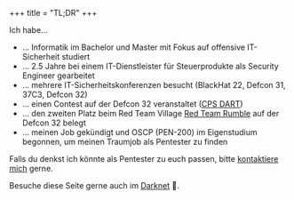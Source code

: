 +++
title = "TL;DR"
+++

Ich habe...
- ... Informatik im Bachelor und Master mit Fokus auf offensive IT-Sicherheit studiert
- ... 2.5 Jahre bei einem IT-Dienstleister für Steuerprodukte als Security Engineer gearbeitet
- ... mehrere IT-Sicherheitskonferenzen besucht (BlackHat 22, Defcon 31, 37C3, Defcon 32)
- ... einen Contest auf der Defcon 32 veranstaltet ([CPS DART](https://forum.defcon.org/node/249396))
- ... den zweiten Platz beim Red Team Village [Red Team Rumble](https://redteamvillage.io/rtr.html) auf der Defcon 32 belegt
- ... meinen Job gekündigt und OSCP (PEN-200) im Eigenstudium begonnen, um meinen Traumjob als Pentester zu finden

Falls du denkst ich könnte als Pentester zu euch passen, bitte [kontaktiere mich](/de/contact) gerne.

Besuche diese Seite gerne auch im [Darknet](http://cookietdohwq5inwylwdtqz3avwdqro56f5p7tbgbsmbxschezp57yqd.onion) 🧅.
